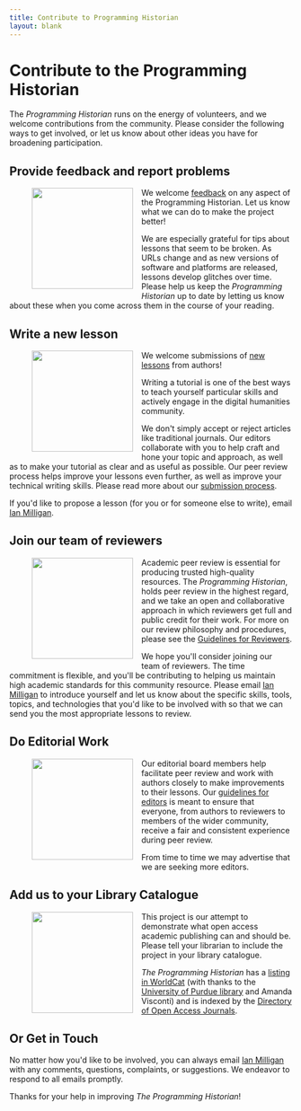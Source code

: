 ```yaml
---
title: Contribute to Programming Historian
layout: blank
---
```


# Contribute to the Programming Historian

The _Programming Historian_ runs on the energy of volunteers, and we welcome contributions from the community. Please consider the following ways to get involved, or let us know about other ideas you have for broadening participation.

## Provide feedback and report problems

<figure>
	<img src="../images/reader-sm.png" width="180px" style="float: left; margin-right: 15px; margin-bottom: 15px;" />
</figure>

We welcome [feedback](../feedback.html) on any aspect of the Programming Historian. Let us know what we can do to make the project better!

We are especially grateful for tips about lessons that seem to be broken. As URLs change and as new versions of software and platforms are released, lessons develop glitches over time. Please help us keep the _Programming Historian_ up to date by letting us know about these when you come across them in the course of your reading. 

## Write a new lesson

<figure>
	<img src="../images/author-sm.png" width="180px" style="float: left; margin-right: 15px; margin-bottom: 15px;" />
</figure>

We welcome submissions of [new lessons][submissions] from authors!

Writing a tutorial is one of the best ways to teach yourself particular skills and actively engage in the digital humanities community.

We don't simply accept or reject articles like traditional journals. Our editors collaborate with you to help craft and hone your topic and approach, as well as to make your tutorial as clear and as useful as possible. Our peer review process helps improve your lessons even further, as well as improve your technical writing skills. Please read more about our [submission process][submissions].

If you'd like to propose a lesson (for you or for someone else to write), email <a href="mailto:i2millig@uwaterloo.ca">Ian Milligan</a>. 

## Join our team of reviewers

<figure>
	<img src="../images/reviewer-sm.png" width="180px" style="float: left; margin-right: 15px; margin-bottom: 15px;" />
</figure>

Academic peer review is essential for producing trusted high-quality resources. The _Programming Historian_, holds peer review in the highest regard, and we take an open and collaborative approach in which reviewers get full and public credit for their work. For more on our review philosophy and procedures, please see the [Guidelines for Reviewers][reviewers].

We hope you'll consider joining our team of reviewers. The time commitment is flexible, and you'll be contributing to helping us maintain high academic standards for this community resource. Please email <a href="mailto:i2millig@uwaterloo.ca">Ian Milligan</a> to introduce yourself and let us know about the specific skills, tools, topics, and technologies that you'd like to be involved with so that we can send you the most appropriate lessons to review. 


## Do Editorial Work

<figure>
	<img src="../gallery/editor-guidelines.png" width="180px" style="float: left; margin-right: 15px; margin-bottom: 15px;" />
</figure>

Our editorial board members help facilitate peer review and work with authors closely to make improvements to their lessons. Our [guidelines for editors](http://programminghistorian.org/editor-guidelines) is meant to ensure that everyone, from authors to reviewers to members of the wider community, receive a fair and consistent experience during peer review.

From time to time we may advertise that we are seeking more editors.



## Add us to your Library Catalogue

<figure>
	<img src="../images/library-catalogue.png" width="180px" style="float: left; margin-right: 15px; margin-bottom: 15px;" />
</figure>

This project is our attempt to demonstrate what open access academic publishing can and should be. Please tell your librarian to include the project in your library catalogue.

_The Programming Historian_ has a [listing in WorldCat](http://www.worldcat.org/title/programming-historian/oclc/951537099) (with thanks to the [University of Purdue library](http://purdue-primo-prod.hosted.exlibrisgroup.com/primo_library/libweb/action/dlDisplay.do?vid=PURDUE&search_scope=everything&docId=PURDUE_ALMA51671812890001081&fn=permalink) and Amanda Visconti) and is indexed by the [Directory of Open Access Journals](https://doaj.org/toc/2397-2068).


## Or Get in Touch

No matter how you'd like to be involved, you can always email <a href="mailto:i2millig@uwaterloo.ca">Ian Milligan</a> with any comments, questions, complaints, or suggestions.  We endeavor to respond to all emails promptly.

Thanks for your help in improving _The Programming Historian_!
 
 [submissions]: new-lesson-workflow
 [reviewers]: http://programminghistorian.org/reviewer-guidelines

